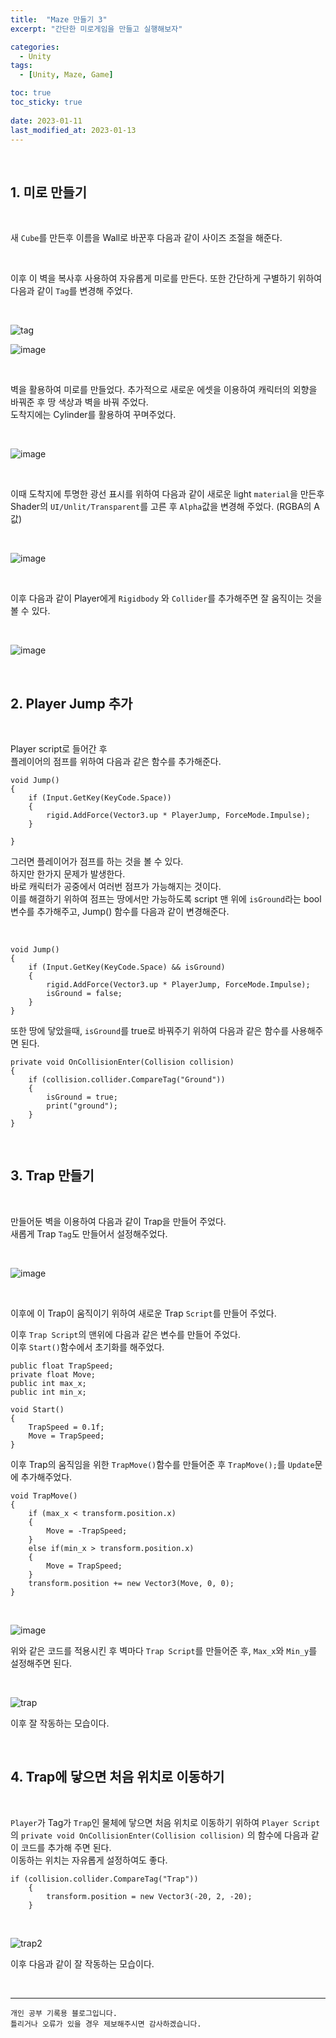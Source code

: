```yaml
---
title:  "Maze 만들기 3"
excerpt: "간단한 미로게임을 만들고 실행해보자"

categories:
  - Unity
tags:
  - [Unity, Maze, Game]

toc: true
toc_sticky: true
 
date: 2023-01-11
last_modified_at: 2023-01-13
---
```


<br>

## 1. 미로 만들기

<br>

새 `Cube`를 만든후 이름을 Wall로 바꾼후 다음과 같이 사이즈 조절을 해준다.

<br>

이후 이 벽을 복사후 사용하여 자유롭게 미로를 만든다.
또한 간단하게 구별하기 위하여 다음과 같이 `Tag`를 변경해 주었다.

<br>

![tag](https://user-images.githubusercontent.com/37824506/212534071-5d2d196e-69df-4862-8c97-83df9afa67ab.gif)



![image](https://user-images.githubusercontent.com/37824506/212284236-a150e67b-b660-436f-878d-ed1405222646.png)

<br>

벽을 활용하여 미로를 만들었다. 추가적으로 새로운 에셋을 이용하여 캐릭터의 외향을 바꿔준 후 땅 색상과 벽을 바꿔 주었다.  
도착지에는 Cylinder를 활용하여 꾸며주었다.

<br>

![image](https://user-images.githubusercontent.com/37824506/212533179-57885f2d-f4b3-4c79-a5ce-b659850ed6b4.png)

<br>

이때 도착지에 투명한 광선 표시를 위하여 다음과 같이 새로운 light `material`을 만든후 Shader의 `UI/Unlit/Transparent`를 고른 후 `Alpha`값을 변경해 주었다. (RGBA의 A 값)

<br>

![image](https://user-images.githubusercontent.com/37824506/212533128-a78374c0-dc09-43fa-9c66-43c01ee4eff8.png)

<br>

이후 다음과 같이 Player에게 `Rigidbody` 와 `Collider`를 추가해주면 잘 움직이는 것을 볼 수 있다.

<br>


![image](https://user-images.githubusercontent.com/37824506/212533462-b17eddf1-757e-4cb3-96d8-3b1c52bcbaaa.png)


<br>

## 2. Player Jump 추가

<br>

Player script로 들어간 후  
플레이어의 점프를 위하여 다음과 같은 함수를 추가해준다.

    void Jump()
    {
        if (Input.GetKey(KeyCode.Space))
        {
            rigid.AddForce(Vector3.up * PlayerJump, ForceMode.Impulse);
        }

    }

그러면 플레이어가 점프를 하는 것을 볼 수 있다.  
하지만 한가지 문제가 발생한다.  
바로 캐릭터가 공중에서 여러번 점프가 가능해지는 것이다.  
이를 해결하기 위하여 점프는 땅에서만 가능하도록 script 맨 위에 `isGround`라는 bool 변수를 추가해주고, Jump() 함수를 다음과 같이 변경해준다.

<br>

    void Jump()
    {
        if (Input.GetKey(KeyCode.Space) && isGround)
        {
            rigid.AddForce(Vector3.up * PlayerJump, ForceMode.Impulse);
            isGround = false;
        }
    }

또한 땅에 닿았을때, `isGround`를 true로 바꿔주기 위하여 다음과 같은 함수를 사용해주면 된다.

    private void OnCollisionEnter(Collision collision)
    {
        if (collision.collider.CompareTag("Ground"))
        {
            isGround = true;
            print("ground");
        }
    }


<br>

## 3. Trap 만들기

<br>

만들어둔 벽을 이용하여 다음과 같이 Trap을 만들어 주었다.  
새롭게 Trap `Tag`도 만들어서 설정해주었다.

<br>

![image](https://user-images.githubusercontent.com/37824506/212533945-48ff673f-03d3-42db-8364-4046716546be.png)

<br>

이후에 이 Trap이 움직이기 위하여 새로운 Trap `Script`를 만들어 주었다.  

이후 `Trap Script`의 맨위에 다음과 같은 변수를 만들어 주었다.  
이후 `Start()`함수에서 초기화를 해주었다.  

    public float TrapSpeed;
    private float Move;
    public int max_x;
    public int min_x;

    void Start()
    {
        TrapSpeed = 0.1f;
        Move = TrapSpeed;
    }

이후 Trap의 움직임을 위한 `TrapMove()`함수를 만들어준 후 `TrapMove();`를 `Update`문에 추가해주었다.


    void TrapMove()
    {
        if (max_x < transform.position.x)
        {
            Move = -TrapSpeed;
        }
        else if(min_x > transform.position.x)
        {
            Move = TrapSpeed;
        }
        transform.position += new Vector3(Move, 0, 0);
    }

<br>

![image](https://user-images.githubusercontent.com/37824506/212534731-5593cbb3-a47c-44a8-b7c2-ed04c5fdef49.png)


위와 같은 코드를 적용시킨 후 벽마다 `Trap Script`를 만들어준 후, `Max_x`와 `Min_y`를 설정해주면 된다.

<br>

![trap](https://user-images.githubusercontent.com/37824506/212534805-ee5c49d6-5527-4daa-b7b7-29725ff2c5a7.gif)

이후 잘 작동하는 모습이다.

<br>

## 4. Trap에 닿으면 처음 위치로 이동하기

<br>

`Player`가 Tag가 `Trap`인 물체에 닿으면 처음 위치로 이동하기 위하여 `Player Script`의 `private void OnCollisionEnter(Collision collision)` 의 함수에 다음과 같이 코드를 추가해 주면 된다.  
이동하는 위치는 자유롭게 설정하여도 좋다.  

    if (collision.collider.CompareTag("Trap"))
        {
            transform.position = new Vector3(-20, 2, -20);
        }

<br>

![trap2](https://user-images.githubusercontent.com/37824506/212535018-79f22bdd-7cf1-45dc-b363-51759c31eb36.gif)


이후 다음과 같이 잘 작동하는 모습이다.

<br>

***
    개인 공부 기록용 블로그입니다.
    틀리거나 오류가 있을 경우 제보해주시면 감사하겠습니다.